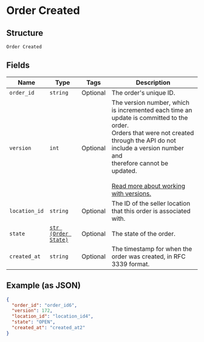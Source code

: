 
# Order Created

## Structure

`Order Created`

## Fields

| Name | Type | Tags | Description |
|  --- | --- | --- | --- |
| `order_id` | `string` | Optional | The order's unique ID. |
| `version` | `int` | Optional | The version number, which is incremented each time an update is committed to the order.<br>Orders that were not created through the API do not include a version number and<br>therefore cannot be updated.<br><br>[Read more about working with versions.](../../https://developer.squareup.com/docs/orders-api/manage-orders#update-orders) |
| `location_id` | `string` | Optional | The ID of the seller location that this order is associated with. |
| `state` | [`str (Order State)`](../../doc/models/order-state.md) | Optional | The state of the order. |
| `created_at` | `string` | Optional | The timestamp for when the order was created, in RFC 3339 format. |

## Example (as JSON)

```json
{
  "order_id": "order_id6",
  "version": 172,
  "location_id": "location_id4",
  "state": "OPEN",
  "created_at": "created_at2"
}
```

